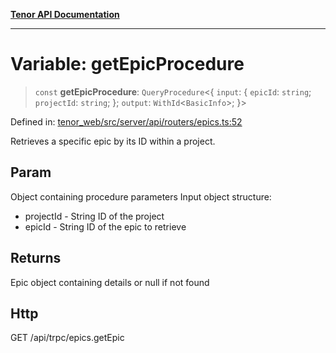 [**Tenor API Documentation**](../../README.md)

***

# Variable: getEpicProcedure

> `const` **getEpicProcedure**: `QueryProcedure`\<\{ `input`: \{ `epicId`: `string`; `projectId`: `string`; \}; `output`: `WithId`\<`BasicInfo`\>; \}\>

Defined in: [tenor\_web/src/server/api/routers/epics.ts:52](https://github.com/Apantli/Tenor/blob/293d0ddb2d5307c4150fcd161249995fd5278c7d/tenor_web/src/server/api/routers/epics.ts#L52)

Retrieves a specific epic by its ID within a project.

## Param

Object containing procedure parameters
Input object structure:
- projectId - String ID of the project
- epicId - String ID of the epic to retrieve

## Returns

Epic object containing details or null if not found

## Http

GET /api/trpc/epics.getEpic
